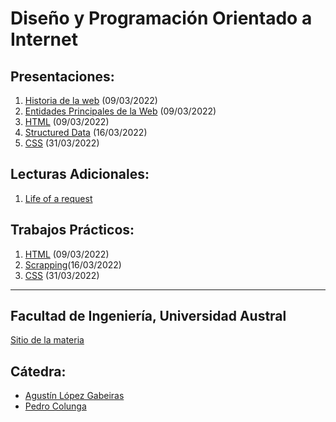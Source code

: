 # Diseño y Programación Orientado a Internet

## Presentaciones:

1. [Historia de la web](history) (09/03/2022)
2. [Entidades Principales de la Web](entities) (09/03/2022)
3. [HTML](html) (09/03/2022)
4. [Structured Data](structured-data) (16/03/2022)
5. [CSS](styles) (31/03/2022)
<!-- 6. [JS](js) (25/03/2020) -->

## Lecturas Adicionales:

1. [Life of a request](http://igoro.com/archive/what-really-happens-when-you-navigate-to-a-url) 
<!-- 2. [Understanding Resource Timing]&#40;https://developers.google.com/web/tools/chrome-devtools/network-performance/understanding-resource-timing&#41; -->
<!-- 2. [HTML tags]&#40;http://www.w3schools.com/tags&#41; -->
<!-- 3. [To close or not to close]&#40;http://www.colorglare.com/2014/02/03/to-close-or-not-to-close.html&#41; -->
<!-- 4. [REST API best practices]&#40;https://www.merixstudio.com/blog/best-practices-rest-api-development/&#41; -->

## Trabajos Prácticos:

1. [HTML](practice/html) (09/03/2022)
2. [Scrapping](practice/scrapping)(16/03/2022)
3. [CSS](practice/styles) (31/03/2022)
<!-- 3. [JS]&#40;practice/js&#41; &#40;25/03/2020&#41; -->
<!-- 4. [JS++]&#40;practice/js++&#41; &#40;01/04/2020&#41; -->

<!-- 6. [RestApi]&#40;practice/restapi&#41; &#40;15/04/2020&#41; -->
<!-- 6. [Visualization]&#40;practice/visualization&#41; &#40;skip&#41; -->
<!-- 7. [Serverless]&#40;practice/serverless&#41; &#40;22/04/2020&#41; -->
<!-- 8. [Batalla Naval]&#40;practice/papoy&#41; &#40;05/05/2020&#41; -->


<!-- ## Presentaciones -->
<!-- 1. Webpack & babel -->
<!-- 2. ReactJs, Angular 2, Polymer -->
<!-- 3. Styling steroids &#40;less, sass, scss&#41; and frameworks &#40;Pure, Bootstrap, Bulma&#41;. -->
<!-- 4. Unit testing with Jest and E2E testing with Webdriver -->
<!-- 5. Play, Nodejs+Express, AkkaHttp, Micronaut, Spring Boot -->
<!-- 6. Benchmarking tools and best practices -->
<!-- 7. Rxjs -->
<!-- 8. GraphQL -->
<!-- 9. Cloud service -->

---

## Facultad de Ingeniería, Universidad Austral

[Sitio de la materia](http://facultaddeingenieria.github.io/dpoi)

## Cátedra:

* [Agustín López Gabeiras](//github.com/agustinlg)
* [Pedro Colunga](//github.com/pcolunga)
